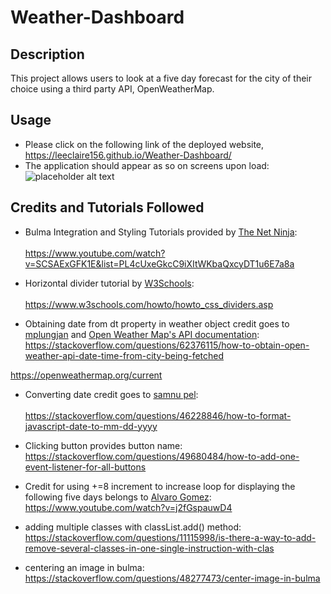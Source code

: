# Weather-Dashboard

## Description
This project allows users to look at a five day forecast for the city of their choice using a third party API, OpenWeatherMap.

## Usage
* Please click on the following link of the deployed website, https://leeclaire156.github.io/Weather-Dashboard/
* The application should appear as so on screens upon load:
![placeholder alt text](#link) 

## Credits and Tutorials Followed
* Bulma Integration and Styling Tutorials provided by [The Net Ninja](https://www.youtube.com/@NetNinja):<br></br> https://www.youtube.com/watch?v=SCSAExGFK1E&list=PL4cUxeGkcC9iXItWKbaQxcyDT1u6E7a8a

* Horizontal divider tutorial by [W3Schools](www.w3schools.com):<br></br> https://www.w3schools.com/howto/howto_css_dividers.asp

* Obtaining date from dt property in weather object credit goes to [mplungjan](https://stackoverflow.com/users/295783/mplungjan) and [Open Weather Map's API documentation](https://openweathermap.org): https://stackoverflow.com/questions/62376115/how-to-obtain-open-weather-api-date-time-from-city-being-fetched

https://openweathermap.org/current

* Converting date credit goes to [samnu pel](https://stackoverflow.com/users/6499984/samnu-pel):<br></br>https://stackoverflow.com/questions/46228846/how-to-format-javascript-date-to-mm-dd-yyyy

* Clicking button provides button name: https://stackoverflow.com/questions/49680484/how-to-add-one-event-listener-for-all-buttons

* Credit for using +=8 increment to increase loop for displaying the following five days belongs to [Alvaro Gomez](https://www.youtube.com/@sick911): https://www.youtube.com/watch?v=j2fGspauwD4

* adding multiple classes with classList.add() method: https://stackoverflow.com/questions/11115998/is-there-a-way-to-add-remove-several-classes-in-one-single-instruction-with-clas

* centering an image in bulma: https://stackoverflow.com/questions/48277473/center-image-in-bulma